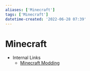 ```yaml
---
aliases: ['Minecraft']
tags: ['Minecraft']
datetime-created: '2022-06-28 07:39'
---
```


# Minecraft
- Internal Links
	- [Minecraft Modding](minecraft-modding.md)
